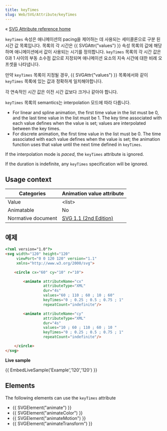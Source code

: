 ```yaml
---
title: keyTimes
slug: Web/SVG/Attribute/keyTimes
---
```

« [SVG Attribute reference home](/ko/docs/Web/SVG/Attribute)

`keyTimes` 속성은 애니메이션의 pacing을 제어하는 데 사용되는 세미콜론으로 구분 된 시간 값 목록입니다. 목록의 각 시간은 {{ SVGAttr("values") }} 속성 목록의 값에 해당하며 애니메이션에서 값이 사용되는 시기를 정의합니다. `keyTimes` 목록의 각 시간 값은 0과 1 사이의 부동 소수점 값으로 지정되며 애니메이션 요소의 지속 시간에 대한 비례 오프셋을 나타냅니다.

만약 `keyTimes` 목록이 지정될 경우, {{ SVGAttr("values") }} 목록에서와 같이 `keyTimes` 목록에 있는 값과 정확하게 일치해야합니다.

각 연속적인 시간 값은 이전 시간 값보다 크거나 같아야 합니다.

`keyTimes` 목록의 semantics는 interpolation 모드에 따라 다릅니다.

- For linear and spline animation, the first time value in the list must be 0, and the last time value in the list must be 1. The key time associated with each value defines when the value is set; values are interpolated between the key times.
- For discrete animation, the first time value in the list must be 0. The time associated with each value defines when the value is set; the animation function uses that value until the next time defined in `keyTimes`.

If the interpolation mode is _paced_, the `keyTimes` attribute is ignored.

If the duration is indefinite, any `keyTimes` specification will be ignored.

## Usage context

| Categories         | Animation value attribute                                                        |
| ------------------ | -------------------------------------------------------------------------------- |
| Value              | \<list>                                                                           |
| Animatable         | No                                                                               |
| Normative document | [SVG 1.1 (2nd Edition)](http://www.w3.org/TR/SVG/animate.html#KeyTimesAttribute) |

## 예제

```html
<?xml version="1.0"?>
<svg width="120" height="120"
     viewPort="0 0 120 120" version="1.1"
     xmlns="http://www.w3.org/2000/svg">

    <circle cx="60" cy="10" r="10">

        <animate attributeName="cx"
                 attributeType="XML"
                 dur="4s"
                 values="60 ; 110 ; 60 ; 10 ; 60"
                 keyTimes="0 ; 0.25 ; 0.5 ; 0.75 ; 1"
                 repeatCount="indefinite"/>

        <animate attributeName="cy"
                 attributeType="XML"
                 dur="4s"
                 values="10 ; 60 ; 110 ; 60 ; 10 "
                 keyTimes="0 ; 0.25 ; 0.5 ; 0.75 ; 1"
                 repeatCount="indefinite"/>

    </circle>
</svg>
```

**Live sample**

{{ EmbedLiveSample('Example','120','120') }}

## Elements

The following elements can use the `keyTimes` attribute

- {{ SVGElement("animate") }}
- {{ SVGElement("animateColor") }}
- {{ SVGElement("animateMotion") }}
- {{ SVGElement("animateTransform") }}
